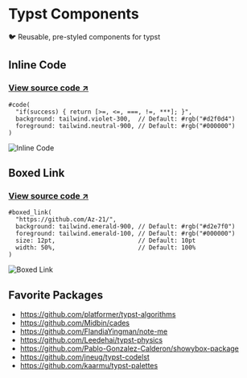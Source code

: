 # Typst Components
🐦 Reusable, pre-styled components for typst

## Inline Code
### [View source code ↗️](https://github.com/Az-21/typst-components/blob/main/components/code.typ)
```typst
#code(
  "if(success) { return [>=, <=, ===, !=, ***]; }",
  background: tailwind.violet-300,  // Default: #rgb("#d2f0d4")
  foreground: tailwind.neutral-900, // Default: #rgb("#000000")
)
```
![Inline Code](https://ucarecdn.com/629e6b96-125f-4362-9465-cb9fd03e76b5/typstcomponentscode.jpeg)

## Boxed Link
### [View source code ↗️](https://github.com/Az-21/typst-components/blob/main/components/boxed_link.typ)
```typst
#boxed_link(
  "https://github.com/Az-21/",
  background: tailwind.emerald-900, // Default: #rgb("#d2e7f0")
  foreground: tailwind.emerald-100, // Default: #rgb("#000000")
  size: 12pt,                       // Default: 10pt
  width: 50%,                       // Default: 100%
)
```
![Boxed Link](https://ucarecdn.com/08fdcdca-8097-403b-a94e-e685e6e2a226/typstcomponentsboxedlink.jpeg)

## Favorite Packages
- https://github.com/platformer/typst-algorithms
- https://github.com/Midbin/cades
- https://github.com/FlandiaYingman/note-me
- https://github.com/Leedehai/typst-physics
- https://github.com/Pablo-Gonzalez-Calderon/showybox-package
- https://github.com/jneug/typst-codelst
- https://github.com/kaarmu/typst-palettes
